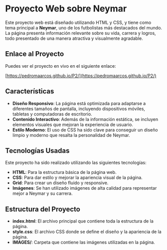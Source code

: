 # Proyecto Web sobre Neymar

Este proyecto web está diseñado utilizando HTML y CSS, y tiene como tema principal a **Neymar**, uno de los futbolistas más destacados del mundo. La página presenta información relevante sobre su vida, carrera y logros, todo presentado de una manera atractiva y visualmente agradable.

## Enlace al Proyecto

Puedes ver el proyecto en vivo en el siguiente enlace:

[https://pedromaarcos.github.io/P2/](https://pedromaarcos.github.io/P2/)

## Características

- **Diseño Responsivo**: La página está optimizada para adaptarse a diferentes tamaños de pantalla, incluyendo dispositivos móviles, tabletas y computadoras de escritorio.
- **Contenido Interactivo**: Además de la información estática, se incluyen elementos visuales que mejoran la experiencia de usuario.
- **Estilo Moderno**: El uso de CSS ha sido clave para conseguir un diseño limpio y moderno que resalta la personalidad de Neymar.

## Tecnologías Usadas

Este proyecto ha sido realizado utilizando las siguientes tecnologías:

- **HTML**: Para la estructura básica de la página web.
- **CSS**: Para dar estilo y mejorar la apariencia visual de la página.
- **Grid**: Para crear un diseño fluido y responsive.
- **Imágenes**: Se han utilizado imágenes de alta calidad para representar mejor a Neymar y su carrera.

## Estructura del Proyecto

- **index.html**: El archivo principal que contiene toda la estructura de la página.
- **style.css**: El archivo CSS donde se define el diseño y la apariencia de la página.
- **IMAGES/**: Carpeta que contiene las imágenes utilizadas en la página.
